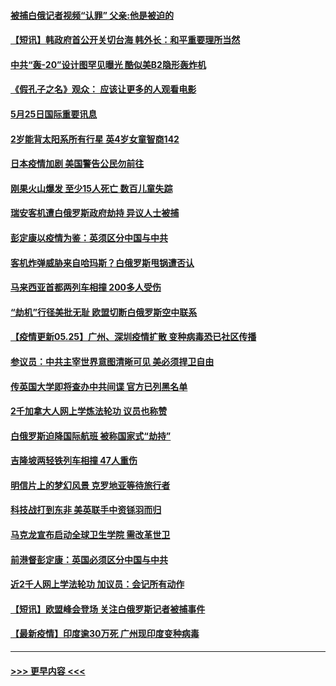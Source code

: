 #### [被捕白俄记者视频“认罪” 父亲:他是被迫的](../pages/prog202/a103127417.md?t=05252302) 
#### [【短讯】韩政府首公开关切台海 韩外长：和平重要理所当然](../pages/prog202/a103127448.md?t=05252302) 
#### [中共“轰-20”设计图罕见曝光 酷似美B2隐形轰炸机](../pages/prog202/a103127330.md?t=05252302) 
#### [《假孔子之名》观众： 应该让更多的人观看电影](../pages/prog202/a103127314.md?t=05252302) 
#### [5月25日国际重要讯息](../pages/prog202/a103127307.md?t=05252302) 
#### [2岁能背太阳系所有行星 英4岁女童智商142](../pages/prog202/a103127270.md?t=05252302) 
#### [日本疫情加剧 美国警告公民勿前往](../pages/prog202/a103127250.md?t=05252302) 
#### [刚果火山爆发 至少15人死亡 数百儿童失踪](../pages/prog202/a103126896.md?t=05252302) 
#### [瑞安客机遭白俄罗斯政府劫持 异议人士被捕](../pages/prog202/a103126860.md?t=05252302) 
#### [彭定康以疫情为鉴：英须区分中国与中共](../pages/prog202/a103126898.md?t=05252302) 
#### [客机炸弹威胁来自哈玛斯？白俄罗斯甩锅遭否认](../pages/prog202/a103127183.md?t=05252302) 
#### [马来西亚首都两列车相撞 200多人受伤](../pages/prog202/a103126858.md?t=05252302) 
#### [“劫机”行径美批无耻 欧盟切断白俄罗斯空中联系](../pages/prog202/a103127154.md?t=05252302) 
#### [【疫情更新05.25】广州、深圳疫情扩散 变种病毒恐已社区传播](../pages/prog202/a103114528.md?t=05252302) 
#### [参议员：中共主宰世界意图清晰可见 美必须捍卫自由](../pages/prog202/a103126902.md?t=05252302) 
#### [传英国大学即将查办中共间谍 官方已列黑名单](../pages/prog202/a103126944.md?t=05252302) 
#### [2千加拿大人网上学炼法轮功 议员也称赞](../pages/prog202/a103126981.md?t=05252302) 
#### [白俄罗斯迫降国际航班 被称国家式“劫持”](../pages/prog202/a103126989.md?t=05252302) 
#### [吉隆坡两轻铁列车相撞 47人重伤](../pages/prog202/a103126991.md?t=05252302) 
#### [明信片上的梦幻风景 克罗地亚等待旅行者](../pages/prog202/a103126969.md?t=05252302) 
#### [科技战打到东非 美英联手中资铩羽而归](../pages/prog202/a103126914.md?t=05252302) 
#### [马克龙宣布启动全球卫生学院 需改革世卫](../pages/prog202/a103126937.md?t=05252302) 
#### [前港督彭定康：英国必须区分中国与中共](../pages/prog202/a103126834.md?t=05252302) 
#### [近2千人网上学法轮功 加议员：会记所有动作](../pages/prog202/a103126866.md?t=05252302) 
#### [【短讯】欧盟峰会登场 关注白俄罗斯记者被捕事件](../pages/prog202/a103126775.md?t=05252302) 
#### [【最新疫情】印度逾30万死 广州现印度变种病毒](../pages/prog202/a103126757.md?t=05252302) 

----
#### [ >>> 更早内容 <<< ](../indexes/prog202-earlier.md)
